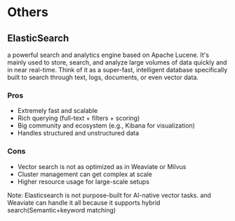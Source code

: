 # Others

## ElasticSearch

a powerful search and analytics engine based on Apache Lucene. It's mainly used to store, search, and analyze large volumes of data quickly and in near real-time. Think of it as a super-fast, intelligent database specifically built to search through text, logs, documents, or even vector data.

### Pros

- Extremely fast and scalable
- Rich querying (full-text + filters + scoring)
- Big community and ecosystem (e.g., Kibana for visualization)
- Handles structured and unstructured data

### Cons

- Vector search is not as optimized as in Weaviate or Milvus
- Cluster management can get complex at scale
- Higher resource usage for large-scale setups

Note: Elasticsearch is not purpose-built for AI-native vector tasks. and Weaviate can handle it all because it supports hybrid search(Semantic+keyword matching)
